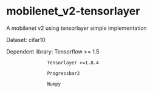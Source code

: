 # mobilenet_v2-tensorlayer
A mobilenet v2 using tensorlayer simple implementation

Dataset: cifar10

Dependent library: Tensorflow >= 1.5

                   Tensorlayer >=1.8.4
                   
                   Progressbar2
                   
                   Numpy

